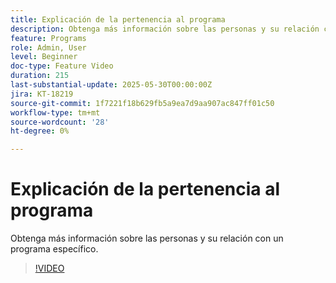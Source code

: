 ```yaml
---
title: Explicación de la pertenencia al programa
description: Obtenga más información sobre las personas y su relación con un programa específico.
feature: Programs
role: Admin, User
level: Beginner
doc-type: Feature Video
duration: 215
last-substantial-update: 2025-05-30T00:00:00Z
jira: KT-18219
source-git-commit: 1f7221f18b629fb5a9ea7d9aa907ac847ff01c50
workflow-type: tm+mt
source-wordcount: '28'
ht-degree: 0%

---
```



# Explicación de la pertenencia al programa

Obtenga más información sobre las personas y su relación con un programa específico.

>[!VIDEO](https://video.tv.adobe.com/v/3463189/?learn=on&enablevpops)
